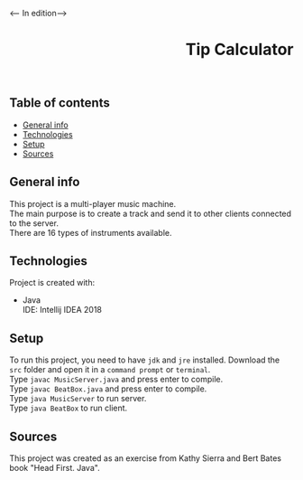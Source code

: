 <-- In edition-->


<h1 align="right">Tip Calculator</h1><br>

## Table of contents
* [General info](#general-info)
* [Technologies](#technologies)
* [Setup](#setup)
* [Sources](#sources)

## General info
This project is a multi-player music machine.  
The main purpose is to create a track and send it to other clients connected to the server.  
There are 16 types of instruments available.

## Technologies
Project is created with:
* Java  
IDE: Intellij IDEA 2018

## Setup
To run this project, you need to have `jdk` and `jre` installed.
Download the `src` folder and open it in a `command prompt` or `terminal`.  
Type `javac MusicServer.java` and press enter to compile.  
Type `javac BeatBox.java` and press enter to compile.  
Type `java MusicServer` to run server.  
Type `java BeatBox` to run client.

## Sources
This project was created as an exercise from Kathy Sierra and Bert Bates book "Head First. Java".
